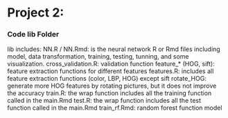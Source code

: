 # Project 2: 
### Code lib Folder


lib includes:
NN.R / NN.Rmd: is the neural network R or Rmd files including model, data transformation, training, testing, tunning, and some visualization. 
cross_validation.R: validation function
feature_* (HOG, sift): feature extraction functions for different features
features.R: includes all feature extraction functions (color, LBP, HOG) except sift
rotate_HOG: generate more HOG features by rotating pictures, but it does not improve the accuracy
train.R: the wrap function includes all the training function called in the main.Rmd
test.R: the wrap function includes all the test function called in the main.Rmd
train_rf.Rmd: random forest function model
